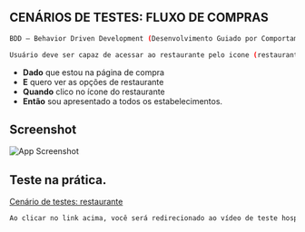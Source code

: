 ## CENÁRIOS DE TESTES: FLUXO DE COMPRAS
```bash
BDD — Behavior Driven Development (Desenvolvimento Guiado por Comportamento).
```
```bash
Usuário deve ser capaz de acessar ao restaurante pelo icone (restaurante)
```

- **Dado** que estou na página de compra
- **E** quero ver as opções de restaurante
- **Quando** clico no ícone do restaurante
- **Então** sou apresentado a todos os estabelecimentos.

## Screenshot
![App Screenshot](https://cdn.discordapp.com/attachments/993982266273452053/996170872878542878/unknown.png)


## Teste na prática.
[Cenário de testes: restaurante](https://www.youtube.com/watch?v=IT7vf8owYbM)
```bash
Ao clicar no link acima, você será redirecionado ao vídeo de teste hospedado na plataforma do youtube.
```







